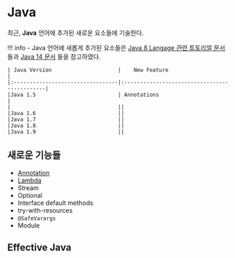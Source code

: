 Java 
=============================

최근, **Java** 언어에 추가된 새로운 요소들에 기술한다. 


!!! info
    - Java 언어에 새롭게 추가된 요소들은 [Java 8 Langage 관련 튜토리얼 문서][java8_Tutorial] 들과 [Java 14 문서][java14] 들을 참고하였다.

    
    | Java Version                     |    New Feature                               |
    |:---------------------------------|:---------------------------------------------|
    |Java 1.5                          | Annotations                                  |
    |                                  ||
    |Java 1.6                          ||
    |Java 1.7                          ||
    |Java 1.8                          ||
    |Java 1.9                          ||


[java8_Tutorial]: https://docs.oracle.com/javase/tutorial/java/javaOO/lambdaexpressions.html  
[java14]: https://docs.oracle.com/en/java/javase/14/language/toc.htm





## 새로운 기능들

- [Annotation](./annotation.md)
- [Lambda](./lambda.md)
- Stream
- Optional
- Interface default methods
- try-with-resources
- `@SafeVarargs`
- Module


Effective Java
--------------------------------------------




